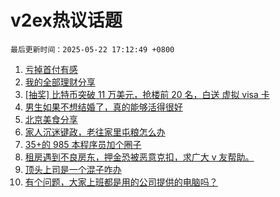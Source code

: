 # v2ex热议话题

`最后更新时间：2025-05-22 17:12:49 +0800`

1. [亏掉首付有感](https://www.v2ex.com/t/1133437)
1. [我的全部理财分享](https://www.v2ex.com/t/1133464)
1. [[抽奖] 比特币突破 11 万美元，抢楼前 20 名，白送 虚拟 visa 卡](https://www.v2ex.com/t/1133506)
1. [男生如果不想结婚了，真的能够活得很好](https://www.v2ex.com/t/1133334)
1. [北京美食分享](https://www.v2ex.com/t/1133416)
1. [家人沉迷键政，老往家里屯粮怎么办](https://www.v2ex.com/t/1133512)
1. [35+的 985 本程序员加个圈子](https://www.v2ex.com/t/1133432)
1. [租房遇到不良房东，押金恐被恶意克扣，求广大 v 友帮助。](https://www.v2ex.com/t/1133419)
1. [顶头上司是一个混子咋办](https://www.v2ex.com/t/1133444)
1. [有个问题，大家上班都是用的公司提供的电脑吗？](https://www.v2ex.com/t/1133439)

